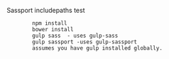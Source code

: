 Sassport includepaths test


			npm install
			bower install
			gulp sass  - uses gulp-sass
			gulp sassport -uses gulp-sassport
			assumes you have gulp installed globally.

